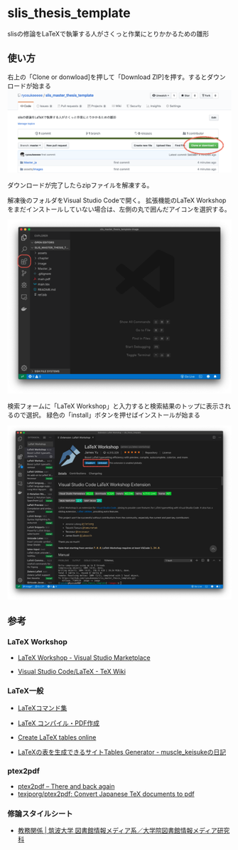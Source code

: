 # slis_thesis_template

slisの修論をLaTeXで執筆する人がさくっと作業にとりかかるための雛形
## 使い方

右上の「Clone or donwload]を押して「Download ZIP]を押す。するとダウンロードが始まる
![top-page](https://raw.githubusercontent.com/ryosukeeeee/slis_master_thesis_template/image/image/github_top.png)

ダウンロードが完了したらzipファイルを解凍する。

解凍後のフォルダをVisual Studio Codeで開く。
拡張機能のLaTeX Workshopをまだインストールしていない場合は、左側の丸で囲んだアイコンを選択する。

![vs-code](https://github.com/ryosukeeeee/slis_master_thesis_template/blob/image/image/visual_studio_code.png)

検索フォームに「LaTeX Workshop」と入力すると検索結果のトップに表示されるので選択。
緑色の「install」ボタンを押せばインストールが始まる

![latex_workshop](https://github.com/ryosukeeeee/slis_master_thesis_template/blob/image/image/latex_workshop.png)


## 参考

### LaTeX Workshop
- [LaTeX Workshop - Visual Studio Marketplace](https://marketplace.visualstudio.com/items?itemName=James-Yu.latex-workshop)

- [Visual Studio Code/LaTeX - TeX Wiki](https://texwiki.texjp.org/?Visual%20Studio%20Code%2FLaTeX)

### LaTeX一般
- [LaTeXコマンド集](http://www.latex-cmd.com)

- [LaTeX コンパイル・PDF作成](http://www.yamamo10.jp/yamamoto/comp/latex/run/run.php)

- [Create LaTeX tables online](http://www.tablesgenerator.com/latex_tables)

- [LaTeXの表を生成できるサイトTables Generator - muscle_keisukeの日記](http://muscle-keisuke.hatenablog.com/entry/2016/07/02/170205)

### ptex2pdf
- [ptex2pdf – There and back again](https://www.preining.info/blog/software-projects/ptex2pdf/)
- [texjporg/ptex2pdf: Convert Japanese TeX documents to pdf](https://github.com/texjporg/ptex2pdf)

### 修論スタイルシート
- [教務関係 | 筑波大学 図書館情報メディア系／大学院図書館情報メディア研究科](http://www.slis.tsukuba.ac.jp/grad/students/kyoumu/)
